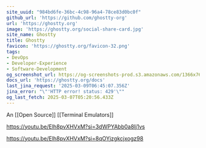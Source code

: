 ```yaml
---
site_uuid: "984bd6fe-36bc-4c98-96a4-78ce83d0bc0f"
github_url: 'https://github.com/ghostty-org'
url: 'https://ghostty.org'
image: 'https://ghostty.org/social-share-card.jpg'
site_name: Ghostty
title: Ghostty
favicon: 'https://ghostty.org/favicon-32.png'
tags:
- DevOps
- Developer-Experience
- Software-Development
og_screenshot_url: https://og-screenshots-prod.s3.amazonaws.com/1366x768/80/false/d92a20acd486acdbe6a150ad75bd9948e99e11d308d7601463be8a2320f8f8dc.jpeg
docs_url: 'https://ghostty.org/docs'
last_jina_request: '2025-03-09T06:45:07.356Z'
jina_error: "\"'HTTP error! status: 429'\""
og_last_fetch: 2025-03-07T05:20:56.433Z
---
```

An [[Open Source]] [[Terminal Emulators]]

https://youtu.be/Elh8pvXHVxM?si=3dWPYAbb0a8Ij1vs

https://youtu.be/Elh8pvXHVxM?si=8qOYjzgkcjxogz98
